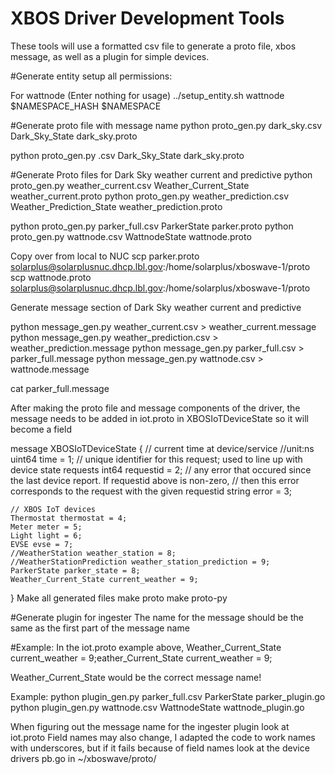 # XBOS Driver Development Tools

These tools will use a formatted csv file to generate a proto file, xbos message, as well as a plugin for simple devices.

#Generate entity setup all permissions:

For wattnode
(Enter nothing for usage)
../setup_entity.sh wattnode $NAMESPACE_HASH $NAMESPACE


#Generate proto file with message name
python proto_gen.py dark_sky.csv Dark_Sky_State dark_sky.proto

python proto_gen.py .csv Dark_Sky_State dark_sky.proto

#Generate Proto files for Dark Sky weather current and predictive
python proto_gen.py weather_current.csv Weather_Current_State weather_current.proto
python proto_gen.py weather_prediction.csv Weather_Prediction_State weather_prediction.proto

python proto_gen.py parker_full.csv ParkerState parker.proto
python proto_gen.py wattnode.csv WattnodeState wattnode.proto

Copy over from local to NUC
scp parker.proto solarplus@solarplusnuc.dhcp.lbl.gov:/home/solarplus/xboswave-1/proto
scp wattnode.proto solarplus@solarplusnuc.dhcp.lbl.gov:/home/solarplus/xboswave-1/proto

Generate message section of Dark Sky weather current and predictive

python message_gen.py weather_current.csv > weather_current.message
python message_gen.py weather_prediction.csv > weather_prediction.message
python message_gen.py parker_full.csv > parker_full.message 
python message_gen.py wattnode.csv > wattnode.message 


cat parker_full.message

After making the proto file and message components of the driver, the message needs to be added in iot.proto in  XBOSIoTDeviceState so it will become a field

message XBOSIoTDeviceState {
    // current time at device/service
    //unit:ns
    uint64 time = 1;
    // unique identifier for this request; used to line up with device state requests
    int64 requestid = 2;
    // any error that occured since the last device report. If requestid above is non-zero,
    // then this error corresponds to the request with the given requestid
    string error = 3;

    // XBOS IoT devices
    Thermostat thermostat = 4;
    Meter meter = 5;
    Light light = 6;
    EVSE evse = 7;
    //WeatherStation weather_station = 8;
    //WeatherStationPrediction weather_station_prediction = 9;
    ParkerState parker_state = 8;
    Weather_Current_State current_weather = 9;
}
Make all generated files
make proto
make proto-py

#Generate plugin for ingester
The name for the message should be the same as the first part of the message name 

#Example:
In the iot.proto example above,
Weather_Current_State current_weather = 9;eather_Current_State current_weather = 9; 

Weather_Current_State would be the correct message name!

Example:
python plugin_gen.py parker_full.csv ParkerState parker_plugin.go
python plugin_gen.py wattnode.csv WattnodeState wattnode_plugin.go

When figuring out the message name for the ingester plugin look at iot.proto
Field names may also change, I adapted the code to work names with underscores, but if it fails because of field names look at the device drivers pb.go in ~/xboswave/proto/

